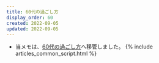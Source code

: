 ```yaml
---
title: 60代の過ごし方
display_order: 60
created: 2022-09-05
updated: 2022-09-05
---
```

- 当メモは、[60代の過ごし方](https://thinktwice.tech/life/ways_to_spend_time/how_to_spend_your_60s/)へ移管しました。
{% include articles_common_script.html %}
